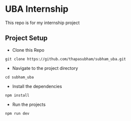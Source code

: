 # UBA Internship

This repo is for my internship project

## Project Setup

- Clone this Repo

```
git clone https://github.com/thapasubham/subham_uba.git
```

- Navigate to the project directory

```
cd subham_uba
```

- Install the dependencies

```
npm install
```

- Run the projects

```
npm run dev
```
